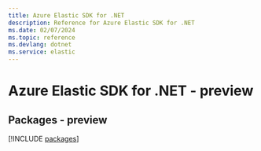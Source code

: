 ```yaml
---
title: Azure Elastic SDK for .NET
description: Reference for Azure Elastic SDK for .NET
ms.date: 02/07/2024
ms.topic: reference
ms.devlang: dotnet
ms.service: elastic
---
```

# Azure Elastic SDK for .NET - preview
## Packages - preview
[!INCLUDE [packages](elastic-index.md)]